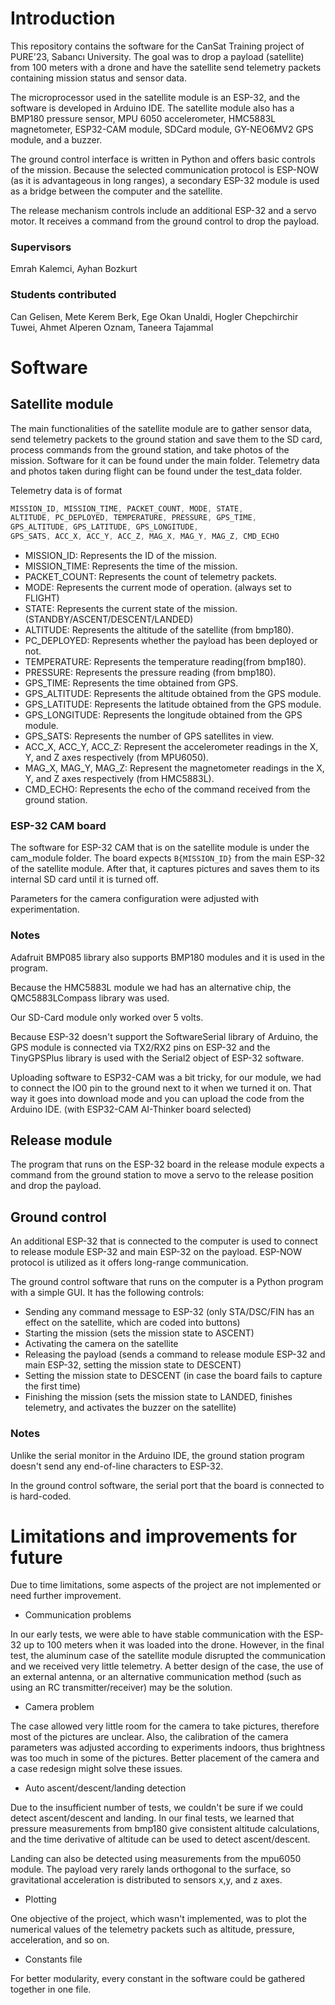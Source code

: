 # Introduction

This repository contains the software for the CanSat Training project of PURE'23, Sabancı University. The goal was to drop a payload (satellite) from 100 meters with a drone and have the satellite send telemetry packets containing mission status and sensor data. 

The microprocessor used in the satellite module is an ESP-32, and the software is developed in Arduino IDE. The satellite module also has a BMP180 pressure sensor, MPU 6050 accelerometer, HMC5883L magnetometer, ESP32-CAM module, SDCard module, GY-NEO6MV2 GPS module, and a buzzer.

The ground control interface is written in Python and offers basic controls of the mission. Because the selected communication protocol is ESP-NOW (as it is advantageous in long ranges), a secondary ESP-32 module is used as a bridge between the computer and the satellite. 

The release mechanism controls include an additional ESP-32 and a servo motor. It receives a command from the ground control to drop the payload.

### Supervisors
Emrah Kalemci, Ayhan Bozkurt
### Students contributed
Can Gelisen, Mete Kerem Berk, Ege Okan Unaldi, Hogler Chepchirchir Tuwei, Ahmet Alperen Oznam, Taneera Tajammal

# Software

## Satellite module

The main functionalities of the satellite module are to gather sensor data, send telemetry packets to the ground station and save them to the SD card, process commands from the ground station, and take photos of the mission. Software for it can be found under the main folder. Telemetry data and photos taken during
flight can be found under the test_data folder.

Telemetry data is of format 

```c++
MISSION_ID, MISSION_TIME, PACKET_COUNT, MODE, STATE,
ALTITUDE, PC_DEPLOYED, TEMPERATURE, PRESSURE, GPS_TIME,
GPS_ALTITUDE, GPS_LATITUDE, GPS_LONGITUDE,
GPS_SATS, ACC_X, ACC_Y, ACC_Z, MAG_X, MAG_Y, MAG_Z, CMD_ECHO
```

- MISSION_ID: Represents the ID of the mission.
- MISSION_TIME: Represents the time of the mission.
- PACKET_COUNT: Represents the count of telemetry packets.
- MODE: Represents the current mode of operation. (always set to FLIGHT)
- STATE: Represents the current state of the mission. (STANDBY/ASCENT/DESCENT/LANDED)
- ALTITUDE: Represents the altitude of the satellite (from bmp180).
- PC_DEPLOYED: Represents whether the payload has been deployed or not.
- TEMPERATURE: Represents the temperature reading(from bmp180).
- PRESSURE: Represents the pressure reading (from bmp180).
- GPS_TIME: Represents the time obtained from GPS.
- GPS_ALTITUDE: Represents the altitude obtained from the GPS module.
- GPS_LATITUDE: Represents the latitude obtained from the GPS module.
- GPS_LONGITUDE: Represents the longitude obtained from the GPS module.
- GPS_SATS: Represents the number of GPS satellites in view.
- ACC_X, ACC_Y, ACC_Z: Represent the accelerometer readings in the X, Y, and Z axes respectively (from MPU6050).
- MAG_X, MAG_Y, MAG_Z: Represent the magnetometer readings in the X, Y, and Z axes respectively (from HMC5883L).
- CMD_ECHO: Represents the echo of the command received from the ground station.

### ESP-32 CAM board

The software for ESP-32 CAM that is on the satellite module is under the cam_module folder. The board expects `B{MISSION_ID}` from the main ESP-32 of the satellite module. After that, it captures pictures and saves them to its internal SD card until it is turned off.

Parameters for the camera configuration were adjusted with experimentation.

### Notes

Adafruit BMP085 library also supports BMP180 modules and it is used in the program.

Because the HMC5883L module we had has an alternative chip, the QMC5883LCompass library was used.

Our SD-Card module only worked over 5 volts.

Because ESP-32 doesn't support the SoftwareSerial library of Arduino, the GPS module is connected via TX2/RX2 pins on ESP-32 and the TinyGPSPlus library is used with the Serial2 object of ESP-32 software.

Uploading software to ESP32-CAM was a bit tricky, for our module, we had to connect the IO0 pin to the ground next to it when we turned it on. That way it goes into download mode and you can upload the code from the Arduino IDE. (with ESP32-CAM AI-Thinker board selected)

## Release module

The program that runs on the ESP-32 board in the release module expects a command from the ground station to move a servo to the release position and drop the payload.

## Ground control

An additional ESP-32 that is connected to the computer is used to connect to release module ESP-32 and main ESP-32 on the payload. ESP-NOW protocol is utilized as it offers long-range communication.

The ground control software that runs on the computer is a Python program with a simple GUI. It has the following controls:

- Sending any command message to ESP-32 (only STA/DSC/FIN has an effect on the satellite, which are coded into buttons)
- Starting the mission (sets the mission state to ASCENT)
- Activating the camera on the satellite
- Releasing the payload (sends a command to release module ESP-32 and main ESP-32, setting the mission state to DESCENT)
- Setting the  mission state to DESCENT (in case the board fails to capture the first time)
- Finishing the mission (sets the mission state to LANDED, finishes telemetry, and activates the buzzer on the satellite)

### Notes

Unlike the serial monitor in the Arduino IDE, the ground station program doesn't send any end-of-line characters to ESP-32.

In the ground control software, the serial port that the board is connected to is hard-coded.

# Limitations and improvements for future

Due to time limitations, some aspects of the project are not implemented or need further improvement.

- Communication problems

In our early tests, we were able to have stable communication with the ESP-32 up to 100 meters when it was loaded into the drone. However, in the final test, the aluminum case of the satellite module disrupted the communication and we received very little telemetry. A better design of the case, the use of an external antenna, or an alternative communication method (such as using an RC transmitter/receiver) may be the solution.

- Camera problem

The case allowed very little room for the camera to take pictures, therefore most of the pictures are unclear. Also, the calibration of the camera parameters was adjusted according to experiments indoors, thus brightness was too much in some of the pictures. Better placement of the camera and a case redesign might solve these issues.

- Auto ascent/descent/landing detection

Due to the insufficient number of tests, we couldn't be sure if we could detect ascent/descent and landing. In our final tests, we learned that pressure measurements from bmp180 give consistent altitude calculations, and the time derivative of altitude can be used to detect ascent/descent. 

Landing can also be detected using measurements from the mpu6050 module. The payload very rarely lands orthogonal to the surface, so gravitational acceleration is distributed to sensors x,y, and z axes.

- Plotting

One objective of the project, which wasn't implemented, was to plot the numerical values of the telemetry packets such as altitude, pressure, acceleration, and so on.

- Constants file

For better modularity, every constant in the software could be gathered together in one file.

